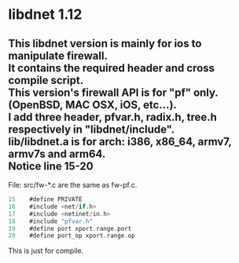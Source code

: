 libdnet 1.12
=================
This libdnet version is mainly for ios to manipulate firewall.<br />
It contains the required header and cross compile script.<br />
This version's firewall API is for "pf" only.(OpenBSD, MAC OSX, iOS, etc...).<br />
I add three header, pfvar.h, radix.h, tree.h respectively in "libdnet/include".<br />
lib/libdnet.a is for arch: i386, x86_64, armv7, armv7s and arm64.<br />
Notice line 15-20
-----------------
File: src/fw-*.c are the same as fw-pf.c.<br />
```c
15    #define PRIVATE
16    #include <net/if.h>
17    #include <netinet/in.h>
18    #include "pfvar.h"
19    #define port xport.range.port
20    #define port_op xport.range.op
```
This is just for compile.
